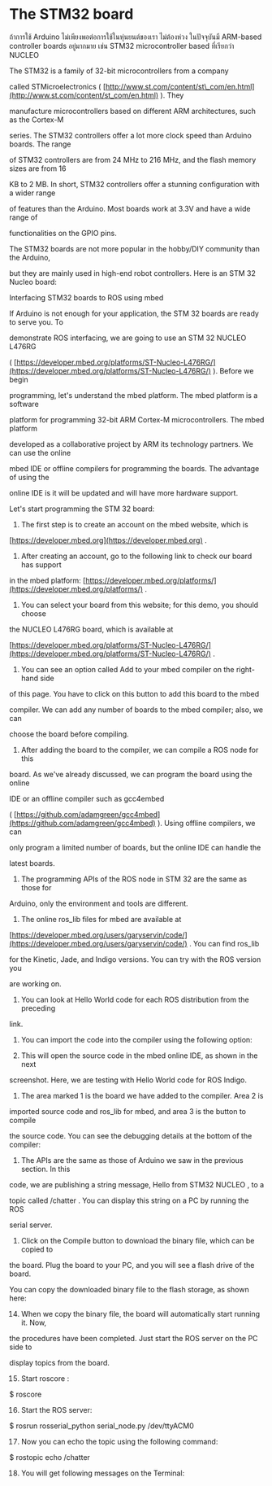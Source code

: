 # The STM32 board

ถ้าการใช้ Arduino ไม่เพียงพอต่อการใช้ในหุ่นยนต์ของเรา ไม่ต้องห่วง ในปัจจุบันมี ARM-based controller boards อยู่มากมาย เช่น STM32 microcontroller based ที่เรียกว่า NUCLEO

The STM32 is a family of 32-bit microcontrollers from a company

called STMicroelectronics \( [http://www.st.com/content/st\_com/en.html](http://www.st.com/content/st_com/en.html) \). They

manufacture microcontrollers based on different ARM architectures, such as the Cortex-M

series. The STM32 controllers offer a lot more clock speed than Arduino boards. The range

of STM32 controllers are from 24 MHz to 216 MHz, and the flash memory sizes are from 16

KB to 2 MB. In short, STM32 controllers offer a stunning configuration with a wider range

of features than the Arduino. Most boards work at 3.3V and have a wide range of

functionalities on the GPIO pins.

The STM32 boards are not more popular in the hobby/DIY community than the Arduino,

but they are mainly used in high-end robot controllers. Here is an STM 32 Nucleo board:

Interfacing STM32 boards to ROS using mbed

If Arduino is not enough for your application, the STM 32 boards are ready to serve you. To

demonstrate ROS interfacing, we are going to use an STM 32 NUCLEO L476RG

\( [https://developer.mbed.org/platforms/ST-Nucleo-L476RG/](https://developer.mbed.org/platforms/ST-Nucleo-L476RG/) \). Before we begin

programming, let's understand the mbed platform. The mbed platform is a software

platform for programming 32-bit ARM Cortex-M microcontrollers. The mbed platform

developed as a collaborative project by ARM its technology partners. We can use the online

mbed IDE or offline compilers for programming the boards. The advantage of using the

online IDE is it will be updated and will have more hardware support.

Let's start programming the STM 32 board:

1. The first step is to create an account on the mbed website, which is

[https://developer.mbed.org](https://developer.mbed.org) .

1. After creating an account, go to the following link to check our board has support

in the mbed platform: [https://developer.mbed.org/platforms/](https://developer.mbed.org/platforms/) .

1. You can select your board from this website; for this demo, you should choose

the NUCLEO L476RG board, which is available at

[https://developer.mbed.org/platforms/ST-Nucleo-L476RG/](https://developer.mbed.org/platforms/ST-Nucleo-L476RG/) .

1. You can see an option called Add to your mbed compiler on the right-hand side

of this page. You have to click on this button to add this board to the mbed

compiler. We can add any number of boards to the mbed compiler; also, we can

choose the board before compiling.

1. After adding the board to the compiler, we can compile a ROS node for this

board. As we've already discussed, we can program the board using the online

IDE or an offline compiler such as gcc4embed

\( [https://github.com/adamgreen/gcc4mbed](https://github.com/adamgreen/gcc4mbed) \). Using offline compilers, we can

only program a limited number of boards, but the online IDE can handle the

latest boards.

1. The programming APIs of the ROS node in STM 32 are the same as those for

Arduino, only the environment and tools are different.

1. The online ros\_lib files for mbed are available at

[https://developer.mbed.org/users/garyservin/code/](https://developer.mbed.org/users/garyservin/code/) . You can find ros\_lib

for the Kinetic, Jade, and Indigo versions. You can try with the ROS version you

are working on.

1. You can look at Hello World code for each ROS distribution from the preceding

link.

1. You can import the code into the compiler using the following option:

2. This will open the source code in the mbed online IDE, as shown in the next

screenshot. Here, we are testing with Hello World code for ROS Indigo.

1. The area marked 1 is the board we have added to the compiler. Area 2 is

imported source code and ros\_lib for mbed, and area 3 is the button to compile

the source code. You can see the debugging details at the bottom of the compiler:

1. The APIs are the same as those of Arduino we saw in the previous section. In this

code, we are publishing a string message, Hello from STM32 NUCLEO , to a

topic called /chatter . You can display this string on a PC by running the ROS

serial server.

1. Click on the Compile button to download the binary file, which can be copied to

the board. Plug the board to your PC, and you will see a flash drive of the board.

You can copy the downloaded binary file to the flash storage, as shown here:

14. When we copy the binary file, the board will automatically start running it. Now,

the procedures have been completed. Just start the ROS server on the PC side to

display topics from the board.

15. Start roscore :

$ roscore

16. Start the ROS server:

$ rosrun rosserial\_python serial\_node.py /dev/ttyACM0



17. Now you can echo the topic using the following command:

$ rostopic echo /chatter

18. You will get following messages on the Terminal:

